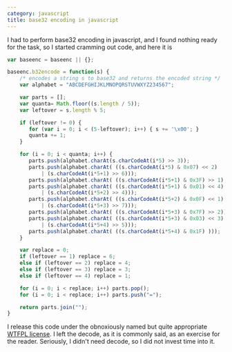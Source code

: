 ```yaml
---
category: javascript
title: base32 encoding in javascript
---
```


I had to perform base32 encoding in javascript, and I found nothing
ready for the task, so I started cramming out code, and here it is

```javascript
var baseenc = baseenc || {};

baseenc.b32encode = function(s) {
    /* encodes a string s to base32 and returns the encoded string */
    var alphabet = "ABCDEFGHIJKLMNOPQRSTUVWXYZ234567";

    var parts = [];
    var quanta= Math.floor((s.length / 5));
    var leftover = s.length % 5;

    if (leftover != 0) {
       for (var i = 0; i < (5-leftover); i++) { s += '\x00'; }
       quanta += 1;
    }

    for (i = 0; i < quanta; i++) {
       parts.push(alphabet.charAt(s.charCodeAt(i*5) >> 3));
       parts.push(alphabet.charAt( ((s.charCodeAt(i*5) & 0x07) << 2)
           | (s.charCodeAt(i*5+1) >> 6)));
       parts.push(alphabet.charAt( ((s.charCodeAt(i*5+1) & 0x3F) >> 1) ));
       parts.push(alphabet.charAt( ((s.charCodeAt(i*5+1) & 0x01) << 4)
           | (s.charCodeAt(i*5+2) >> 4)));
       parts.push(alphabet.charAt( ((s.charCodeAt(i*5+2) & 0x0F) << 1)
           | (s.charCodeAt(i*5+3) >> 7)));
       parts.push(alphabet.charAt( ((s.charCodeAt(i*5+3) & 0x7F) >> 2)));
       parts.push(alphabet.charAt( ((s.charCodeAt(i*5+3) & 0x03) << 3)
           | (s.charCodeAt(i*5+4) >> 5)));
       parts.push(alphabet.charAt( ((s.charCodeAt(i*5+4) & 0x1F) )));
    }

    var replace = 0;
    if (leftover == 1) replace = 6;
    else if (leftover == 2) replace = 4;
    else if (leftover == 3) replace = 3;
    else if (leftover == 4) replace = 1;

    for (i = 0; i < replace; i++) parts.pop();
    for (i = 0; i < replace; i++) parts.push("=");

    return parts.join("");
}
```

I release this code under the obnoxiously named but quite appropriate
[WTFPL license](http://sam.zoy.org/wtfpl/). I left the decode, as it is
commonly said, as an exercise for the reader. Seriously, I didn\'t need
decode, so I did not invest time into it.
